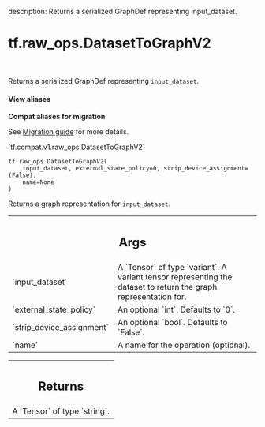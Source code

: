 description: Returns a serialized GraphDef representing input_dataset.

<div itemscope itemtype="http://developers.google.com/ReferenceObject">
<meta itemprop="name" content="tf.raw_ops.DatasetToGraphV2" />
<meta itemprop="path" content="Stable" />
</div>

# tf.raw_ops.DatasetToGraphV2

<!-- Insert buttons and diff -->

<table class="tfo-notebook-buttons tfo-api nocontent" align="left">

</table>



Returns a serialized GraphDef representing `input_dataset`.

<section class="expandable">
  <h4 class="showalways">View aliases</h4>
  <p>
<b>Compat aliases for migration</b>
<p>See
<a href="https://www.tensorflow.org/guide/migrate">Migration guide</a> for
more details.</p>
<p>`tf.compat.v1.raw_ops.DatasetToGraphV2`</p>
</p>
</section>

<pre class="devsite-click-to-copy prettyprint lang-py tfo-signature-link">
<code>tf.raw_ops.DatasetToGraphV2(
    input_dataset, external_state_policy=0, strip_device_assignment=(False),
    name=None
)
</code></pre>



<!-- Placeholder for "Used in" -->

Returns a graph representation for `input_dataset`.

<!-- Tabular view -->
 <table class="responsive fixed orange">
<colgroup><col width="214px"><col></colgroup>
<tr><th colspan="2"><h2 class="add-link">Args</h2></th></tr>

<tr>
<td>
`input_dataset`
</td>
<td>
A `Tensor` of type `variant`.
A variant tensor representing the dataset to return the graph representation for.
</td>
</tr><tr>
<td>
`external_state_policy`
</td>
<td>
An optional `int`. Defaults to `0`.
</td>
</tr><tr>
<td>
`strip_device_assignment`
</td>
<td>
An optional `bool`. Defaults to `False`.
</td>
</tr><tr>
<td>
`name`
</td>
<td>
A name for the operation (optional).
</td>
</tr>
</table>



<!-- Tabular view -->
 <table class="responsive fixed orange">
<colgroup><col width="214px"><col></colgroup>
<tr><th colspan="2"><h2 class="add-link">Returns</h2></th></tr>
<tr class="alt">
<td colspan="2">
A `Tensor` of type `string`.
</td>
</tr>

</table>

